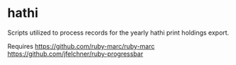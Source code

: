 # hathi
Scripts utilized to process records for the yearly hathi print holdings export.

Requires 
https://github.com/ruby-marc/ruby-marc
https://github.com/jfelchner/ruby-progressbar
